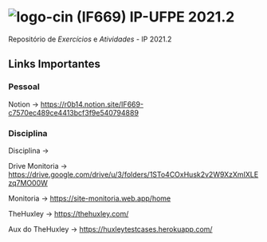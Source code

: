 # ![logo-cin](https://user-images.githubusercontent.com/56169778/155887551-9cceb258-19be-4f99-b613-c5e8c092a7c4.png?w=310) (IF669) IP-UFPE 2021.2

 Repositório de *Exercícios* e *Atividades* - IP 2021.2

 ## Links Importantes
 ### Pessoal
 Notion -> https://r0b14.notion.site/IF669-c7570ec489ce4413bcf3f9e540794889 
 ### Disciplina
 Disciplina ->
 
 Drive Monitoria -> https://drive.google.com/drive/u/3/folders/1STo4COxHusk2v2W9XzXmIXLEzq7MO00W 
 
 Monitoria -> https://site-monitoria.web.app/home

 TheHuxley -> https://thehuxley.com/

 Aux do TheHuxley -> https://huxleytestcases.herokuapp.com/
